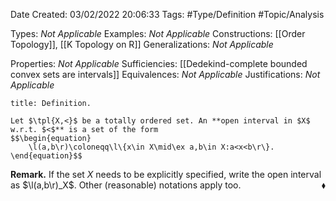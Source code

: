 <div class="topSpace"></div>

Date Created: 03/02/2022 20:06:33
Tags: #Type/Definition #Topic/Analysis

Types: _Not Applicable_
Examples: _Not Applicable_
Constructions: [[Order Topology]], [[K Topology on R]]
Generalizations: _Not Applicable_

Properties: _Not Applicable_
Sufficiencies: [[Dedekind-complete bounded convex sets are intervals]]
Equivalences: _Not Applicable_
Justifications: _Not Applicable_

``` ad-Definition
title: Definition.

Let $\tpl{X,<}$ be a totally ordered set. An **open interval in $X$ w.r.t. $<$** is a set of the form
$$\begin{equation}
    \l(a,b\r)\coloneqq\l\{x\in X\mid\ex a,b\in X:a<x<b\r\}.
\end{equation}$$

```

**Remark.** If the set $X$ needs to be explicitly specified, write the open interval as $\l(a,b\r)_X$. Other (reasonable) notations apply too.<span style="float:right;">$\blacklozenge$</span>
